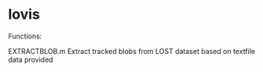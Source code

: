 lovis
=====

Functions:

EXTRACTBLOB.m     Extract tracked blobs from LOST dataset based on textfile data provided 
